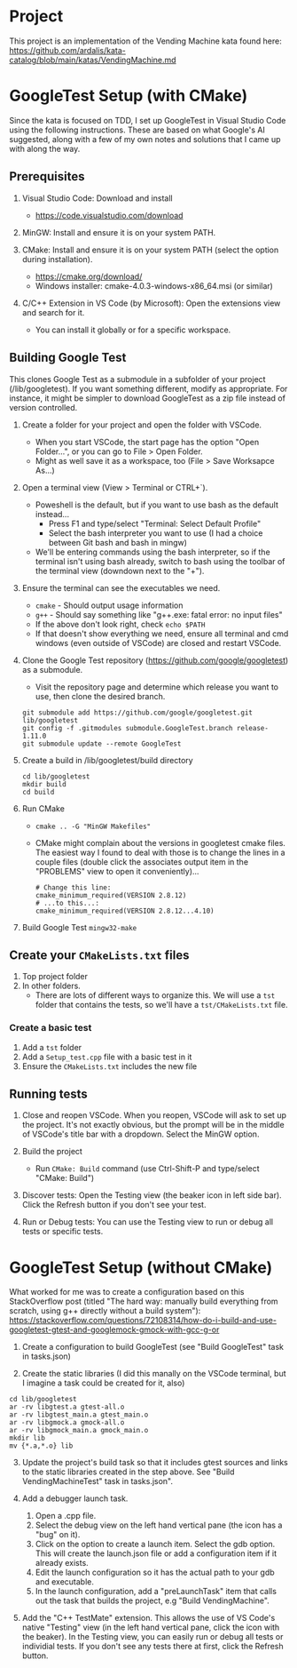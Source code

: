 # Project

This project is an implementation of the Vending Machine kata found here: https://github.com/ardalis/kata-catalog/blob/main/katas/VendingMachine.md

# GoogleTest Setup (with CMake)

Since the kata is focused on TDD, I set up GoogleTest in Visual Studio Code using the following instructions. These are based on what Google's AI suggested, along with a few of my own notes and solutions that I came up with along the way.

## Prerequisites

1. Visual Studio Code: Download and install
    * https://code.visualstudio.com/download

2. MinGW: Install and ensure it is on your system PATH.

3. CMake: Install and ensure it is on your system PATH (select the option during installation).
    * https://cmake.org/download/
    * Windows installer: cmake-4.0.3-windows-x86_64.msi (or similar)

4. C/C++ Extension in VS Code (by Microsoft): Open the extensions view and search for it.
    * You can install it globally or for a specific workspace.

## Building Google Test

This clones Google Test as a submodule in a subfolder of your project (/lib/googletest). If you want something different, modify as appropriate. For instance, it might be simpler to download GoogleTest as a zip file instead of version controlled.

1. Create a folder for your project and open the folder with VSCode. 
    * When you start VSCode, the start page has the option "Open Folder...", or you can go to File > Open Folder.
    * Might as well save it as a workspace, too (File > Save Worksapce As...)

2. Open a terminal view (View > Terminal or CTRL+`).
    * Poweshell is the default, but if you want to use bash as the default instead...
        * Press F1 and type/select "Terminal: Select Default Profile"
        * Select the bash interpreter you want to use (I had a choice between Git bash and bash in mingw)
    * We'll be entering commands using the bash interpreter, so if the terminal isn't using bash already, switch to bash using the toolbar of the terminal view (downdown next to the "+").

3. Ensure the terminal can see the executables we need.
    * `cmake` - Should output usage information
    * `g++` - Should say something like "g++.exe: fatal error: no input files"
    * If the above don't look right, check `echo $PATH`
    * If that doesn't show everything we need, ensure all terminal and cmd windows (even outside of VSCode) are closed and restart VSCode.

4. Clone the Google Test repository (https://github.com/google/googletest) as a submodule.
    * Visit the repository page and determine which release you want to use, then clone the desired branch.
    ```
    git submodule add https://github.com/google/googletest.git lib/googletest
    git config -f .gitmodules submodule.GoogleTest.branch release-1.11.0 
    git submodule update --remote GoogleTest
    ```

5. Create a build in /lib/googletest/build directory
    ```
    cd lib/googletest
    mkdir build
    cd build    
    ```
6. Run CMake
    * ```cmake .. -G "MinGW Makefiles"```
    * CMake might complain about the versions in googletest cmake files. The easiest way I found to deal with those is to change the lines in a couple files (double click the associates output item in the "PROBLEMS" view to open it conveniently)...

        ```
        # Change this line:
        cmake_minimum_required(VERSION 2.8.12)
        # ...to this...:
        cmake_minimum_required(VERSION 2.8.12...4.10)
        ```

7. Build Google Test
    ```mingw32-make```

## Create your `CMakeLists.txt` files

1. Top project folder
2. In other folders. 
    * There are lots of different ways to organize this. We will use a `tst` folder that contains the tests, so we'll have a `tst/CMakeLists.txt` file.

### Create a basic test

1. Add a `tst` folder
2. Add a `Setup_test.cpp` file with a basic test in it
3. Ensure the `CMakeLists.txt` includes the new file

## Running tests

1. Close and reopen VSCode. When you reopen, VSCode will ask to set up the project. It's not exactly obvious, but the prompt will be in the middle of VSCode's title bar with a dropdown. Select the MinGW option.

2. Build the project
    * Run `CMake: Build` command (use Ctrl-Shift-P and type/select "CMake: Build")

3. Discover tests: Open the Testing view (the beaker icon in left side bar). Click the Refresh button if you don't see your test.

4. Run or Debug tests: You can use the Testing view to run or debug all tests or specific tests.

# GoogleTest Setup (without CMake)

What worked for me was to create a configuration based on this StackOverflow post (titled "The hard way: manually build everything from scratch, using g++ directly without a build system"): https://stackoverflow.com/questions/72108314/how-do-i-build-and-use-googletest-gtest-and-googlemock-gmock-with-gcc-g-or

1. Create a configuration to build GoogleTest (see "Build GoogleTest" task in tasks.json)

2. Create the static libraries (I did this manally on the VSCode terminal, but I imagine a task could be created for it, also)
```
cd lib/googletest
ar -rv libgtest.a gtest-all.o
ar -rv libgtest_main.a gtest_main.o
ar -rv libgmock.a gmock-all.o
ar -rv libgmock_main.a gmock_main.o
mkdir lib
mv {*.a,*.o} lib
```

3. Update the project's build task so that it includes gtest sources and links to the static libraries created in the step above. See "Build VendingMachineTest" task in tasks.json".

4. Add a debugger launch task. 
    1. Open a .cpp file.
    2. Select the debug view on the left hand vertical pane (the icon has a "bug" on it).
    3. Click on the option to create a launch item. Select the gdb option. This will create the launch.json file or add a configuration item if it already exists.
    4. Edit the launch configuration so it has the actual path to your gdb and executable.
    5. In the launch configuration, add a "preLaunchTask" item that calls out the task that builds the project, e.g "Build VendingMachine".

5. Add the "C++ TestMate" extension. This allows the use of VS Code's native "Testing" view (in the left hand vertical pane, click the icon with the beaker). In the Testing view, you can easily run or debug all tests or individial tests. If you don't see any tests there at first, click the Refresh button.